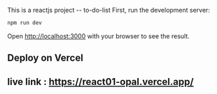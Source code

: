 This is a reactjs project -- to-do-list 
First, run the development server:
```bash
npm run dev
```
Open [http://localhost:3000](http://localhost:3000) with your browser to see the result.

## Deploy on Vercel
## live link : https://react01-opal.vercel.app/
